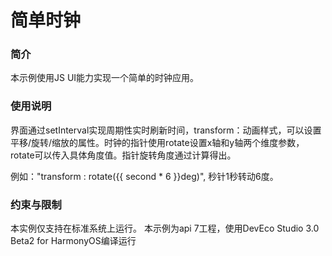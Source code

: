 # 简单时钟

### 简介

本示例使用JS UI能力实现一个简单的时钟应用。

### 使用说明

界面通过setInterval实现周期性实时刷新时间，transform：动画样式，可以设置平移/旋转/缩放的属性。时钟的指针使用rotate设置x轴和y轴两个维度参数，rotate可以传入具体角度值。指针旋转角度通过计算得出。

例如："transform : rotate\(\{\{ second \* 6 \}\}deg\)", 秒针1秒转动6度。

### 约束与限制

本实例仅支持在标准系统上运行。
本示例为api 7工程，使用DevEco Studio 3.0 Beta2 for HarmonyOS编译运行